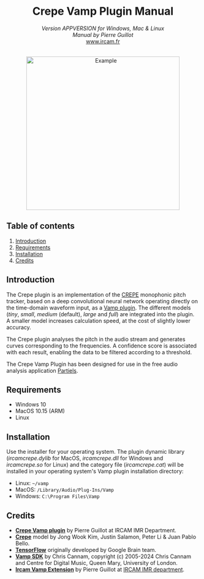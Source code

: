 <h1 align="center">Crepe Vamp Plugin Manual</h1>

<p align="center">
<i>Version APPVERSION for Windows, Mac & Linux</i><br>
<i>Manual by Pierre Guillot</i><br>
<a href="www.ircam.fr">www.ircam.fr</a><br><br>
</p>

<p align="center">
<img src="../resource/Screenshot.png" alt="Example" width="400"/>
</p>

## Table of contents

1. [Introduction](#introduction)
2. [Requirements](#system-requirements)
3. [Installation](#installation)
5. [Credits](#credits)

## Introduction

The Crepe plugin is an implementation of the [CREPE](https://github.com/marl/crepe) monophonic pitch tracker, based on a deep convolutional neural network operating directly on the time-domain waveform input, as a [Vamp plugin](https://www.vamp-plugins.org/). The different models (*tiny*, *small*, *medium* (default), *large* and *full*) are integrated into the plugin. A smaller model increases calculation speed, at the cost of slightly lower accuracy.

The Crepe plugin analyses the pitch in the audio stream and generates curves corresponding to the frequencies. A confidence score is associated with each result, enabling the data to be filtered according to a threshold.

The Crepe Vamp Plugin has been designed for use in the free audio analysis application [Partiels](https://forum.ircam.fr/projects/detail/partiels/).

## Requirements

- Windows 10
- MacOS 10.15 (ARM)
- Linux

## Installation

Use the installer for your operating system. The plugin dynamic library (*ircamcrepe.dylib* for MacOS, *ircamcrepe.dll* for Windows and *ircamcrepe.so* for Linux) and the category file (*ircamcrepe.cat*) will be installed in your operating system's Vamp plugin installation directory:
- Linux: `~/vamp`
- MacOS: `/Library/Audio/Plug-Ins/Vamp`
- Windows: `C:\Program Files\Vamp`

## Credits

- **[Crepe Vamp plugin](https://www.ircam.fr/)** by Pierre Guillot at IRCAM IMR Department.
- **[Crepe](https://github.com/marl/crepe)** model by Jong Wook Kim, Justin Salamon, Peter Li & Juan Pablo Bello.
- **[TensorFlow](https://github.com/tensorflow/tensorflow)** originally developed by Google Brain team. 
- **[Vamp SDK](https://github.com/vamp-plugins/vamp-plugin-sdk)** by Chris Cannam, copyright (c) 2005-2024 Chris Cannam and Centre for Digital Music, Queen Mary, University of London.
- **[Ircam Vamp Extension](https://github.com/Ircam-Partiels/ircam-vamp-extension)** by Pierre Guillot at [IRCAM IMR department](https://www.ircam.fr/).  

